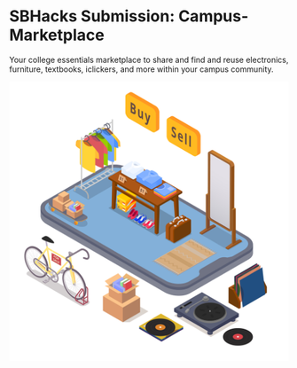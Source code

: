 # SBHacks Submission: Campus-Marketplace
 Your college essentials marketplace to share and find and reuse electronics, furniture, textbooks, iclickers, and more within your campus community.
 
![Home page](/web-client/public/main-img.jpg)
